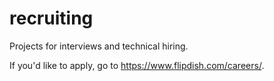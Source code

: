 # recruiting

Projects for interviews and technical hiring.

If you'd like to apply, go to https://www.flipdish.com/careers/.
